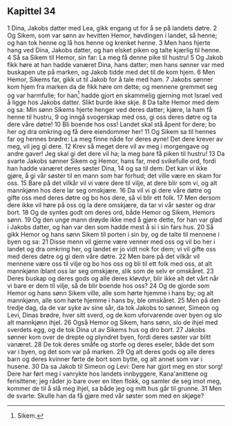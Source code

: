 ## Kapittel 34

1 Dina, Jakobs datter med Lea, gikk engang ut for å se på landets døtre.
2 Og Sikem, som var sønn av hevitten Hemor, høvdingen i landet, så henne; og han tok henne og lå hos henne og krenket henne.
3 Men hans hjerte hang ved Dina, Jakobs datter, og han elsket piken og talte kjærlig til henne.
4 Så sa Sikem til Hemor, sin far: La meg få denne pike til hustru!
5 Og Jakob fikk høre at han hadde vanæret Dina, hans datter; men hans sønner var med buskapen ute på marken, og Jakob tidde med det til de kom hjem.
6 Men Hemor, Sikems far, gikk ut til Jakob for å tale med ham.
7 Jakobs sønner kom hjem fra marken da de fikk høre om dette; og mennene gremmet seg og var harmfulle; for han[^1] hadde gjort en skammelig gjerning mot Israel ved å ligge hos Jakobs datter. Slikt burde ikke skje.
8 Da talte Hemor med dem og sa: Min sønn Sikems hjerte henger ved deres datter; kjære, la ham få henne til hustru,
9 og inngå svogerskap med oss, gi oss deres døtre og ta dere våre døtre!
10 Bli boende hos oss! Landet skal stå åpent for dere; bo her og dra omkring og få dere eiendommer her!
11 Og Sikem sa til hennes far og hennes brødre: La meg finne nåde for deres øyne! Det dere krever av meg, vil jeg gi dere.
12 Krev så meget dere vil av meg i morgengave og andre gaver! Jeg skal gi det dere vil ha; la meg bare få piken til hustru!
13 Da svarte Jakobs sønner Sikem og Hemor, hans far, med svikefulle ord, fordi han hadde vanæret deres søster Dina,
14 og sa til dem: Det kan vi ikke gjøre, å gi vår søster til en mann som har forhud; det ville være en skam for oss.
15 Bare på det vilkår vil vi være dere til vilje, at dere blir som vi, og alt mannkjønn hos dere lar seg omskjære.
16 Da vil vi gi dere våre døtre og gifte oss med deres døtre og bo hos dere, så vi blir ett folk.
17 Men dersom dere ikke vil høre på oss og la dere omskjære, da tar vi vår søster og drar bort.
18 Og de syntes godt om deres ord, både Hemor og Sikem, Hemors sønn.
19 Og den unge mann drøyde ikke med å gjøre dette, for han var glad i Jakobs datter, og han var den som hadde mest å si i sin fars hus.
20 Så gikk Hemor og hans sønn Sikem til porten i sin by, og de talte til mennene i byen og sa:
21 Disse menn vil gjerne være venner med oss og vil bo her i landet og dra omkring her, og landet er jo vidt nok for dem; vi vil gifte oss med deres døtre og gi dem våre døtre.
22 Men bare på det vilkår vil mennene være oss til vilje og bo hos oss og bli til ett folk med oss, at alt mannkjønn iblant oss lar seg omskjære, slik som de selv er omskåret.
23 Deres buskap og deres gods og alle deres kløvdyr, blir ikke alt det vårt når vi bare er dem til vilje, så de blir boende hos oss?
24 Og de gjorde som Hemor og hans sønn Sikem ville, alle som hørte hjemme i hans by; og alt mannkjønn, alle som hørte hjemme i hans by, ble omskåret.
25 Men på den tredje dag, da de var syke av sine sår, da tok Jakobs to sønner, Simeon og Levi, Dinas brødre, hver sitt sverd, og de kom uforvarende over byen og slo alt mannkjønn ihjel.
26 Også Hemor og Sikem, hans sønn, slo de ihjel med sverdets egg, og de tok Dina ut av Sikems hus og dro bort.
27 Jakobs sønner kom over de drepte og plyndret byen, fordi deres søster var blitt vanæret.
28 De tok deres småfe og storfe og deres eseler, både det som var i byen, og det som var på marken.
29 Og alt deres gods og alle deres barn og deres kvinner førte de bort som bytte, og alt annet som var i husene.
30 Da sa Jakob til Simeon og Levi: Dere har gjort meg en stor sorg! Dere har ført meg i vanrykte hos landets innbyggere, Kana'anittene og ferisittene; jeg råder jo bare over en liten flokk, og samler de seg imot meg, kommer de til å slå meg ihjel, sa både jeg og mitt hus går til grunne.
31 Men de svarte: Skulle han da få gjøre med vår søster som med en skjøge?

[^1]:  Sikem.
